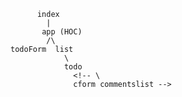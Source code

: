           index
            |
           app (HOC)
            /\
    todoForm  list
                \
                todo
                  <!-- \
                  cform commentslist -->

